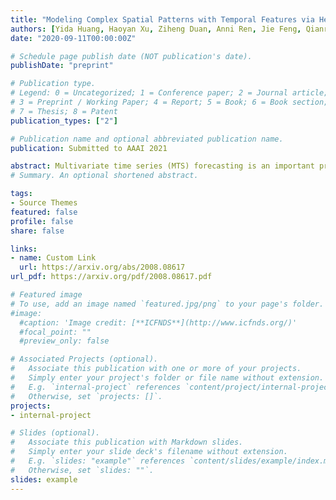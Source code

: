 ```yaml
---
title: "Modeling Complex Spatial Patterns with Temporal Features via Heterogenous Graph Embedding Networks"
authors: [Yida Huang, Haoyan Xu, Ziheng Duan, Anni Ren, Jie Feng, Qianru Zhang, Xiaoqian Wang]
date: "2020-09-11T00:00:00Z"

# Schedule page publish date (NOT publication's date).
publishDate: "preprint"

# Publication type.
# Legend: 0 = Uncategorized; 1 = Conference paper; 2 = Journal article;
# 3 = Preprint / Working Paper; 4 = Report; 5 = Book; 6 = Book section;
# 7 = Thesis; 8 = Patent
publication_types: ["2"]

# Publication name and optional abbreviated publication name.
publication: Submitted to AAAI 2021

abstract: Multivariate time series (MTS) forecasting is an important problem in many fields. Accurate forecasting results can effectively help decision-making. Variables in MTS have rich relations among each other and the value of each variable in MTS depends both on its historical values and on other variables. These rich relations can be static and predictable or dynamic and latent. Existing methods do not incorporate these rich relational information into modeling or only model certain relation among MTS variables. To jointly model rich relations among variables and temporal dependencies within the time series, a novel end-to-end deep learning model, termed Multivariate Time Series Forecasting via Heterogenous Graph Neural Networks (MTHetGNN) is proposed in this paper. To characterize rich relations among variables, a relation embedding module is introduced in our model, where each variable is regarded as a graph node and each type of edge represents a specific relationship among variables or one specific dynamic update strategy to model the latent dependency among variables. In addition, convolutional neural network (CNN) filters with different perception scales are used for time series feature extraction, which is used to generate the feature of each node. Finally, heterogenous graph neural networks are adopted to handle the complex structural information generated by temporal embedding module and relation embedding module. Three benchmark datasets from the real world are used to evaluate the proposed MTHetGNN and the comprehensive experiments show that MTHetGNN achieves state-of-the-art results in MTS forecasting task.
# Summary. An optional shortened abstract.

tags:
- Source Themes
featured: false
profile: false
share: false

links:
- name: Custom Link
  url: https://arxiv.org/abs/2008.08617
url_pdf: https://arxiv.org/pdf/2008.08617.pdf

# Featured image
# To use, add an image named `featured.jpg/png` to your page's folder. 
#image:
  #caption: 'Image credit: [**ICFNDS**](http://www.icfnds.org/)'
  #focal_point: ""
  #preview_only: false

# Associated Projects (optional).
#   Associate this publication with one or more of your projects.
#   Simply enter your project's folder or file name without extension.
#   E.g. `internal-project` references `content/project/internal-project/index.md`.
#   Otherwise, set `projects: []`.
projects:
- internal-project

# Slides (optional).
#   Associate this publication with Markdown slides.
#   Simply enter your slide deck's filename without extension.
#   E.g. `slides: "example"` references `content/slides/example/index.md`.
#   Otherwise, set `slides: ""`.
slides: example
---
```




